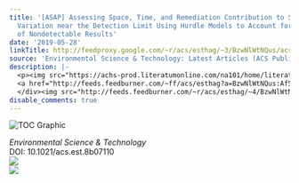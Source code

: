 ```yaml
---
title: '[ASAP] Assessing Space, Time, and Remediation Contribution to Soil Pollutant
  Variation near the Detection Limit Using Hurdle Models to Account for a Large Proportion
  of Nondetectable Results'
date: '2019-05-28'
linkTitle: http://feedproxy.google.com/~r/acs/esthag/~3/BzwNlWtNQus/acs.est.8b07110
source: 'Environmental Science & Technology: Latest Articles (ACS Publications)'
description: |-
  <p><img src="https://achs-prod.literatumonline.com/na101/home/literatum/publisher/achs/journals/content/esthag/0/esthag.ahead-of-print/acs.est.8b07110/20190528/images/medium/es-2018-07110d_0006.gif" alt="TOC Graphic"/></p><div><cite>Environmental Science & Technology</cite></div><div>DOI: 10.1021/acs.est.8b07110</div><div class="feedflare">
  <a href="http://feeds.feedburner.com/~ff/acs/esthag?a=BzwNlWtNQus:Af5WZnsVf3c:yIl2AUoC8zA"><img src="http://feeds.feedburner.com/~ff/acs/esthag?d=yIl2AUoC8zA" border="0"></img></a>
  </div><img src="http://feeds.feedburner.com/~r/acs/esthag/~4/BzwNlWtNQus" ...
disable_comments: true
---
```

<p><img src="https://achs-prod.literatumonline.com/na101/home/literatum/publisher/achs/journals/content/esthag/0/esthag.ahead-of-print/acs.est.8b07110/20190528/images/medium/es-2018-07110d_0006.gif" alt="TOC Graphic"/></p><div><cite>Environmental Science & Technology</cite></div><div>DOI: 10.1021/acs.est.8b07110</div><div class="feedflare">
<a href="http://feeds.feedburner.com/~ff/acs/esthag?a=BzwNlWtNQus:Af5WZnsVf3c:yIl2AUoC8zA"><img src="http://feeds.feedburner.com/~ff/acs/esthag?d=yIl2AUoC8zA" border="0"></img></a>
</div><img src="http://feeds.feedburner.com/~r/acs/esthag/~4/BzwNlWtNQus" ...